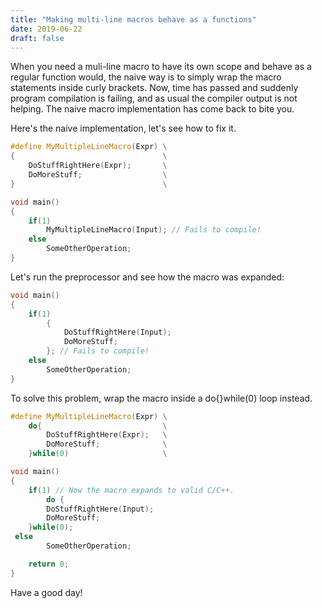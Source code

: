 ```yaml
---
title: "Making multi-line macros behave as a functions"
date: 2019-06-22
draft: false
---
```


When you need a muli-line macro to have its own scope and behave as a
regular function would, the naive way is to simply wrap the macro
statements inside curly brackets. Now, time has passed and suddenly
program compilation is failing, and as usual the compiler output is
not helping. The naive macro implementation has come back to bite you.


Here's the naive implementation, let's see how to fix it.

```C++
#define MyMultipleLineMacro(Expr) \
{                                 \
    DoStuffRightHere(Expr);       \
    DoMoreStuff;                  \
}                                 \

void main()
{
    if(1)
        MyMultipleLineMacro(Input); // Fails to compile!
    else
        SomeOtherOperation;
}
```

Let's run the preprocessor and see how the macro was expanded:
```C++
void main()
{
    if(1)
        {
            DoStuffRightHere(Input);
            DoMoreStuff;
        }; // Fails to compile!
    else
        SomeOtherOperation;
}
```
To solve this problem, wrap the macro inside a do{}while(0) loop instead.
```C++
#define MyMultipleLineMacro(Expr) \
    do{                           \
        DoStuffRightHere(Expr);   \
        DoMoreStuff;              \
    }while(0)                     \

void main()
{
    if(1) // Now the macro expands to valid C/C++.
        do {
	    DoStuffRightHere(Input);
	    DoMoreStuff;
	}while(0);
 else
        SomeOtherOperation;

    return 0;
}
```

Have a good day!
